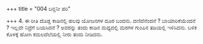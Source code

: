 +++
title = "004 ಬನ್ದನೀ ಪರಿ"

+++
4. ಈ ರೀತಿ ದೊಡ್ಡ ಕಾಡಿನಲ್ಲಿ ಹಲವು ಯೋಜನಗಳ ದೂರ ಬಂದನು. ದಣಿದೆನೆಂದನೆ ? ಬಾಯಾರಿಕೆಯೆಂದನೆ ? ಇಲ್ಲವೇ ನಿದ್ರೆಗೆ ಬಯಸಿದನೆ ? ಅವರನ್ನು ತಂದು ಕಾಡಿನ ಮಧ್ಯದಲ್ಲಿ ಮರಗಳ ಗುಂಪಿನ ತಡಿಯಲ್ಲಿ ಇಳಿಸಿದನು. ಬಳಿಕ ಕೊಳಕ್ಕೆ ಹೋಗಿ ಕಮಲದೆಲೆಯಲ್ಲಿ ನೀರು ತಂದು ನೀಡಿದನು.